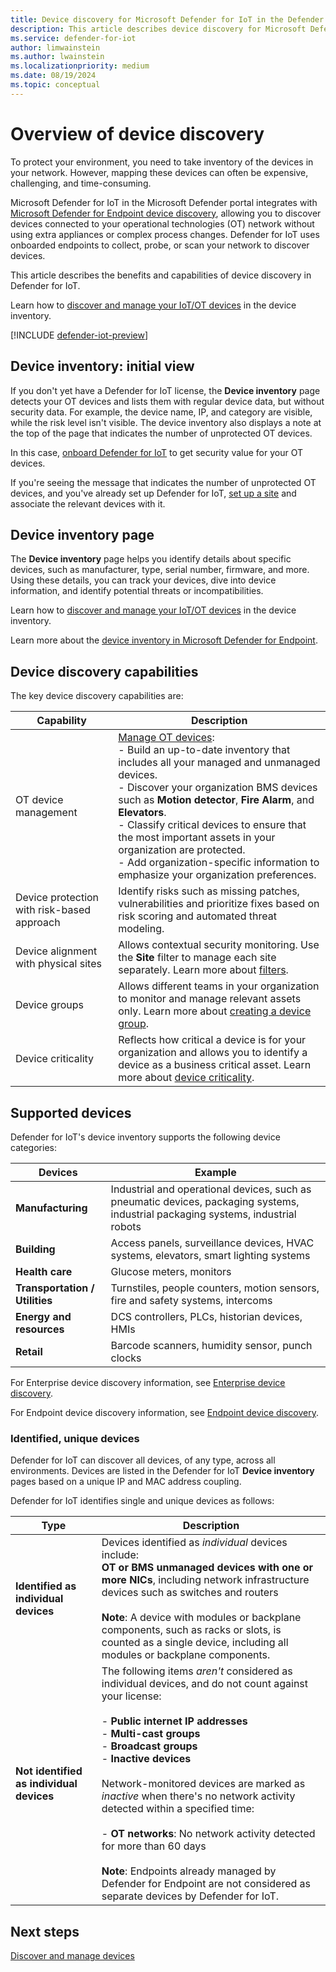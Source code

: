 ```yaml
---
title: Device discovery for Microsoft Defender for IoT in the Defender portal
description: This article describes device discovery for Microsoft Defender for IoT in the Defender portal.
ms.service: defender-for-iot
author: limwainstein
ms.author: lwainstein
ms.localizationpriority: medium
ms.date: 08/19/2024
ms.topic: conceptual
---
```


# Overview of device discovery

To protect your environment, you need to take inventory of the devices in your network. However, mapping these devices can often be expensive, challenging, and time-consuming.

Microsoft Defender for IoT in the Microsoft Defender portal integrates with [Microsoft Defender for Endpoint device discovery](/defender-endpoint/machines-view-overview#device-inventory-overview), allowing you to discover devices connected to your operational technologies (OT) network without using extra appliances or complex process changes. Defender for IoT uses onboarded endpoints to collect, probe, or scan your network to discover devices.

This article describes the benefits and capabilities of device discovery in Defender for IoT.

Learn how to [discover and manage your IoT/OT devices](manage-devices-inventory.md) in the device inventory.

[!INCLUDE [defender-iot-preview](../includes/defender-for-iot-defender-public-preview.md)]

## Device inventory: initial view

If you don't yet have a Defender for IoT license, the **Device inventory** page detects your OT devices and lists them with regular device data, but without security data. For example, the device name, IP, and category are visible, while the risk level isn't visible. The device inventory also displays a note at the top of the page that indicates the number of unprotected OT devices.

In this case, [onboard Defender for IoT](get-started.md) to get security value for your OT devices.

If you're seeing the message that indicates the number of unprotected OT devices, and you've already set up Defender for IoT, [set up a site](set-up-sites.md) and associate the relevant devices with it.

## Device inventory page

The **Device inventory** page helps you identify details about specific devices, such as manufacturer, type, serial number, firmware, and more. Using these details, you can track your devices, dive into device information, and identify potential threats or incompatibilities.

Learn how to [discover and manage your IoT/OT devices](manage-devices-inventory.md) in the device inventory.

Learn more about the [device inventory in Microsoft Defender for Endpoint](/defender-endpoint/machines-view-overview#device-inventory-overview).

## Device discovery capabilities

The key device discovery capabilities are:

|Capability|Description|
|---|---|
|OT device management|[Manage OT devices](manage-devices-inventory.md):<br>- Build an up-to-date inventory that includes all your managed and unmanaged devices.<br>- Discover your organization BMS devices such as **Motion detector**, **Fire Alarm**, and **Elevators**.<br>- Classify critical devices to ensure that the most important assets in your organization are protected.<br>- Add organization-specific information to emphasize your organization preferences.|
|Device protection with risk-based approach|Identify risks such as missing patches, vulnerabilities and prioritize fixes based on risk scoring and automated threat modeling.|
|Device alignment with physical sites|Allows contextual security monitoring. Use the **Site** filter to manage each site separately. Learn more about [filters](/defender-endpoint/machines-view-overview#use-filters-to-customize-the-device-inventory-views).|
|Device groups|Allows different teams in your organization to monitor and manage relevant assets only. Learn more about [creating a device group](/defender-endpoint/machine-groups#create-a-device-group).|
|Device criticality|Reflects how critical a device is for your organization and allows you to identify a device as a business critical asset. Learn more about [device criticality](/defender-endpoint/machines-view-overview#device-inventory-overview).|

## Supported devices

Defender for IoT's device inventory supports the following device categories:

|Devices|Example|
|---|---|
|**Manufacturing**|Industrial and operational devices, such as pneumatic devices,  packaging systems, industrial packaging systems, industrial robots|
|**Building**|Access panels,  surveillance devices, HVAC systems, elevators, smart lighting systems|
|**Health care**|Glucose meters, monitors|
|**Transportation / Utilities**|Turnstiles, people counters, motion sensors, fire and safety systems, intercoms|
|**Energy and resources**|DCS controllers, PLCs, historian devices, HMIs|
|**Retail**|Barcode scanners, humidity sensor, punch clocks|

For Enterprise device discovery information, see [Enterprise device discovery](/defender-for-iot/enterprise-iot).

For Endpoint device discovery information, see [Endpoint device discovery](/defender-endpoint/device-discovery).

### Identified, unique devices

Defender for IoT can discover all devices, of any type, across all environments. Devices are listed in the Defender for IoT **Device inventory** pages based on a unique IP and MAC address coupling.

Defender for IoT identifies single and unique devices as follows:

|Type  |Description  |
|---------|---------|
|**Identified as individual devices**     |    Devices identified as *individual* devices include:<br>**OT or BMS unmanaged devices with one or more NICs**, including network infrastructure devices such as switches and routers<br><br>**Note**: A device with modules or backplane components, such as racks or slots, is counted as a single device, including all modules or backplane components.|
|**Not identified as individual devices**     | The following items *aren't* considered as individual devices, and do not count against your license:<br><br>- **Public internet IP addresses** <br>- **Multi-cast groups**<br>- **Broadcast groups**<br>- **Inactive devices**<br><br> Network-monitored devices are marked as *inactive* when there's no network activity detected within a specified time:<br><br> - **OT networks**: No network activity detected for more than 60 days<br><br>**Note**: Endpoints already managed by Defender for Endpoint are not considered as separate devices by Defender for IoT.  |

## Next steps

[Discover and manage devices](manage-devices-inventory.md)
